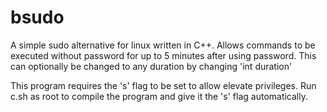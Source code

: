 # bsudo
A simple sudo alternative for linux written in C++. 
Allows commands to be executed without password for up to 5 minutes after using password. This can optionally be changed to any duration by changing 'int duration'

This program requires the 's' flag to be set to allow elevate privileges. 
Run c.sh as root to compile the program and give it the 's' flag automatically.